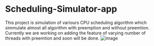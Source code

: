 # Scheduling-Simulator-app
This project is simulation of variours CPU scheduling algorithm which simmulate almost all algorithm with preemption and without preemtion. Currently we are working on adding the feature of varying number of threads with preemtion and soon will be done.
![image](https://github.com/user-attachments/assets/6e807c3f-d123-480f-8667-4b0b7968bf9e)
